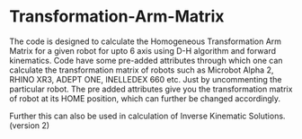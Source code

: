 # Transformation-Arm-Matrix
The code is designed to calculate the Homogeneous Transformation Arm Matrix for a given robot for upto 6 axis using D-H algorithm and forward kinematics.
Code have some pre-added attributes through which one can calculate the transformation matrix of robots such as Microbot Alpha 2, RHINO XR3, ADEPT ONE, INELLEDEX 660 etc. Just by uncommenting the particular robot.
The pre added attributes give you the transformation matrix of robot at its HOME position, which can further be changed accordingly.

Further this can also be used in calculation of Inverse Kinematic Solutions. (version 2)

